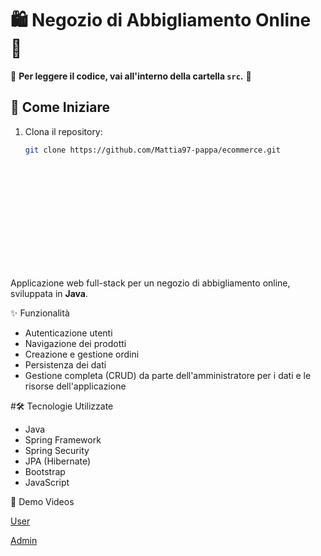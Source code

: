 # 🛍️ Negozio di Abbigliamento Online 👕

🔴 **Per leggere il codice, vai all'interno della cartella `src`.** 🔴




## 🚀 Come Iniziare

1. Clona il repository:
   ```bash
   git clone https://github.com/Mattia97-pappa/ecommerce.git















Applicazione web full-stack per un negozio di abbigliamento online, sviluppata in **Java**.

✨ Funzionalità

- Autenticazione utenti
- Navigazione dei prodotti
- Creazione e gestione ordini
- Persistenza dei dati
- Gestione completa (CRUD) da parte dell'amministratore per i dati e le risorse dell'applicazione

#🛠️ Tecnologie Utilizzate

- Java
- Spring Framework
- Spring Security
- JPA (Hibernate)
- Bootstrap
- JavaScript





 🎥 Demo Videos


  [User](https://vimeo.com/1075993637)

 
  [Admin](https://vimeo.com/1076027145)



